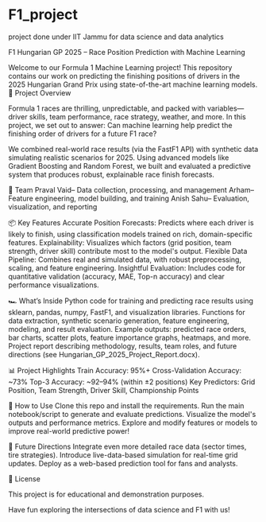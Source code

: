 # F1_project
project done under IIT Jammu for data science and data analytics

F1 Hungarian GP 2025 – Race Position Prediction with Machine Learning

Welcome to our Formula 1 Machine Learning project! This repository contains our work on predicting the finishing positions of drivers in the 2025 Hungarian Grand Prix using state-of-the-art machine learning models.
🚦 Project Overview

Formula 1 races are thrilling, unpredictable, and packed with variables—driver skills, team performance, race strategy, weather, and more. In this project, we set out to answer:
Can machine learning help predict the finishing order of drivers for a future F1 race?

We combined real-world race results (via the FastF1 API) with synthetic data simulating realistic scenarios for 2025. Using advanced models like Gradient Boosting and Random Forest, we built and evaluated a predictive system that produces robust, explainable race finish forecasts.

👥 Team
    Praval Vaid– Data collection, processing, and management
    Arham– Feature engineering, model building, and training
    Anish Sahu– Evaluation, visualization, and reporting


📦 Key Features
    Accurate Position Forecasts: Predicts where each driver is likely to finish, using classification models trained on rich, domain-specific features.
    Explainability: Visualizes which factors (grid position, team strength, driver skill) contribute most to the model's output.
    Flexible Data Pipeline: Combines real and simulated data, with robust preprocessing, scaling, and feature engineering.
    Insightful Evaluation: Includes code for quantitative validation (accuracy, MAE, Top-n accuracy) and clear performance visualizations.

🏎️ What’s Inside
    Python code for training and predicting race results using sklearn, pandas, numpy, FastF1, and visualization libraries.
    Functions for data extraction, synthetic scenario generation, feature engineering, modeling, and result evaluation.
    Example outputs: predicted race orders, bar charts, scatter plots, feature importance graphs, heatmaps, and more.
    Project report describing methodology, results, team roles, and future directions (see Hungarian_GP_2025_Project_Report.docx).

📊 Project Highlights
    Train Accuracy: 95%+
    Cross-Validation Accuracy: ~73%
    Top-3 Accuracy: ~92–94% (within ±2 positions)
    Key Predictors: Grid Position, Team Strength, Driver Skill, Championship Points

🚀 How to Use
    Clone this repo and install the requirements.
    Run the main notebook/script to generate and evaluate predictions.
    Visualize the model's outputs and performance metrics.
    Explore and modify features or models to improve real-world predictive power!

🔮 Future Directions
    Integrate even more detailed race data (sector times, tire strategies).
    Introduce live-data-based simulation for real-time grid updates.
    Deploy as a web-based prediction tool for fans and analysts.

📄 License

This project is for educational and demonstration purposes.

Have fun exploring the intersections of data science and F1 with us!

